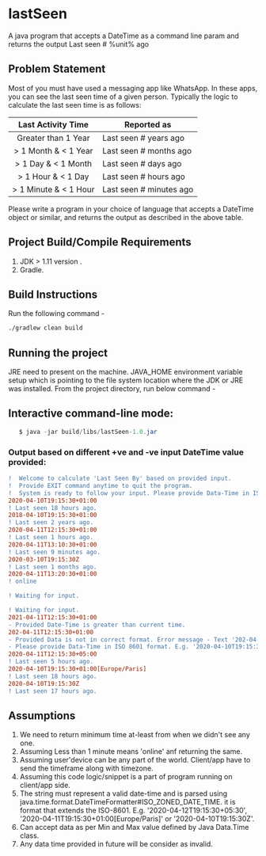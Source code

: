 # lastSeen
A java program that accepts a DateTime as a command line param and returns the output Last seen # %unit% ago

## Problem Statement
Most of you must have used a messaging app like WhatsApp. In these apps, you can see the last seen time of a given person. Typically the logic to calculate the last seen time is as follows:

 |   Last Activity Time  | Reported as             |
 |:---------------------:|-------------------------|
 |  Greater than 1 Year  | Last seen # years ago   |
 | > 1 Month & < 1 Year  | Last seen # months ago  |
 |  > 1 Day & < 1 Month  | Last seen # days ago    |
 | > 1 Hour & < 1 Day    | Last seen # hours ago   |
 | > 1 Minute & < 1 Hour | Last seen # minutes ago |

 Please write a program in your choice of language that accepts a DateTime object or similar, and returns the output as described in the above table.
 
 ## Project Build/Compile Requirements
 
 1. JDK > 1.11 version .
 2. Gradle.
 
 ## Build Instructions
 
 Run the following command -
 ```sh
 ./gradlew clean build
 ```
 
 ## Running the project
 
 JRE need to present on the machine.
 JAVA_HOME environment variable setup which is pointing to the file system location where the JDK or JRE was installed.
 From the project directory, run below command - 
 
 ## Interactive command-line mode: 
 ```java
    $ java -jar build/libs/lastSeen-1.0.jar
 ```

 ### Output based on different +ve and -ve input DateTime value provided: 
 
```diff
!  Welcome to calculate 'Last Seen By' based on provided input.
!  Provide EXIT command anytime to quit the program.
!  System is ready to follow your input. Please provide Data-Time in ISO 8601 format. E.g. '2020-04-10T19:15:30+01:00', '2020-04-10T19:15:30+01:00[Europe/Paris]' or '2020-04-10T19:15:30Z'
2020-04-10T19:15:30+01:00
! Last seen 18 hours ago.
2018-04-10T19:15:30+01:00
! Last seen 2 years ago.
2020-04-11T12:15:30+01:00
! Last seen 1 hours ago.
2020-04-11T13:10:30+01:00
! Last seen 9 minutes ago.
2020-03-10T19:15:30Z
! Last seen 1 months ago.
2020-04-11T13:20:30+01:00
! online

! Waiting for input.

! Waiting for input.
2021-04-11T12:15:30+01:00
- Provided Date-Time is greater than current time.
202-04-11T12:15:30+01:00
- Provided Data is not in correct format. Error message - Text '202-04-11T12:15:30+01:00' could not be parsed at index 0
- Please provide Data-Time in ISO 8601 format. E.g. '2020-04-10T19:15:30+01:00', '2020-04-10T19:15:30+01:00[Europe/Paris]' or '2020-04-10T19:15:30Z'
2020-04-11T12:15:30+05:00
! Last seen 5 hours ago.
2020-04-10T19:15:30+01:00[Europe/Paris]
! Last seen 18 hours ago.
2020-04-10T19:15:30Z
! Last seen 17 hours ago.
```

 ## Assumptions
 1.  We need to return minimum time at-least from when we didn't see any one.
 2.  Assuming Less than 1 minute means 'online' anf returning the same.
 3. Assuming user'device can be any part of the world. Client/app have to send the timeframe along with timezone. 
 4. Assuming this code logic/snippet is a part of program running on client/app side.  
 5. The string must represent a valid date-time and is parsed using java.time.format.DateTimeFormatter#ISO_ZONED_DATE_TIME. it is format that extends the ISO-8601. E.g. '2020-04-12T19:15:30+05:30', '2020-04-11T19:15:30+01:00[Europe/Paris]' or '2020-04-10T19:15:30Z'.
 6. Can accept data as per Min and Max value defined by Java Data.Time class.
 7. Any data time provided in future will be consider as invalid. 
